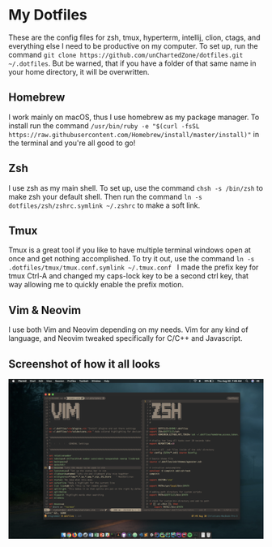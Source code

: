 # My Dotfiles
These are the config files for zsh, tmux, hyperterm, intellij, clion, ctags, and
everything else I need to be productive on my computer. To set up, run the
command `git clone https://github.com/unChartedZone/dotfiles.git ~/.dotfiles`.
But be warned, that if you have a folder of that same name in your home
directory, it will be overwritten.

## Homebrew
I work mainly on macOS, thus I use homebrew as my package manager.
To install run the command `/usr/bin/ruby -e "$(curl -fsSL
https://raw.githubusercontent.com/Homebrew/install/master/install)"` in the
terminal and you're all good to go!

## Zsh
I use zsh as my main shell. To set up, use the command `chsh -s /bin/zsh`
to make zsh your default shell. Then run the command `ln -s
dotfiles/zsh/zshrc.symlink ~/.zshrc` to make a soft link.

## Tmux 
Tmux is a great tool if you like to have multiple terminal windows open at once
and get nothing accomplished. To try it out, use the command `ln -s
.dotfiles/tmux/tmux.conf.symlink ~/.tmux.conf ` I made the prefix key for tmux
Ctrl-A and changed my caps-lock key to be a second ctrl key, that way allowing
me to quickly enable the prefix motion.

## Vim & Neovim 
I use both Vim and Neovim depending on my needs. Vim for any
kind of language, and Neovim tweaked specifically for C/C++ and Javascript.

## Screenshot of how it all looks
![alt text](images/pic1.png "Logo Title Text 1")

